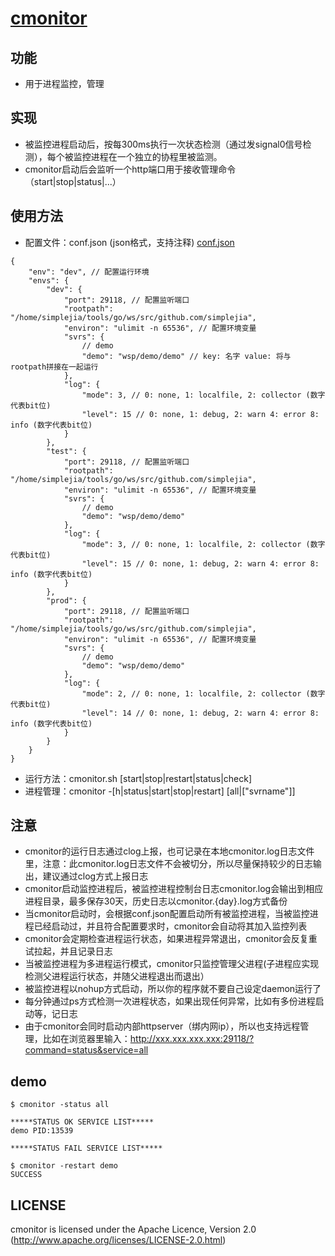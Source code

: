 # [cmonitor](http://github.com/simplejia/cmonitor)
## 功能
* 用于进程监控，管理

## 实现
* 被监控进程启动后，按每300ms执行一次状态检测（通过发signal0信号检测），每个被监控进程在一个独立的协程里被监测。
* cmonitor启动后会监听一个http端口用于接收管理命令（start|stop|status|...）

## 使用方法
* 配置文件：conf.json (json格式，支持注释)
[conf.json](http://github.com/simplejia/cmonitor/tree/master/conf/conf.json)
```
{
    "env": "dev", // 配置运行环境
    "envs": {
        "dev": {
            "port": 29118, // 配置监听端口
            "rootpath": "/home/simplejia/tools/go/ws/src/github.com/simplejia",
            "environ": "ulimit -n 65536", // 配置环境变量
            "svrs": {
                // demo
                "demo": "wsp/demo/demo" // key: 名字 value: 将与rootpath拼接在一起运行
            },
            "log": {
                "mode": 3, // 0: none, 1: localfile, 2: collector (数字代表bit位)
                "level": 15 // 0: none, 1: debug, 2: warn 4: error 8: info (数字代表bit位)
            }
        },
        "test": {
            "port": 29118, // 配置监听端口
            "rootpath": "/home/simplejia/tools/go/ws/src/github.com/simplejia",
            "environ": "ulimit -n 65536", // 配置环境变量
            "svrs": {
                // demo 
                "demo": "wsp/demo/demo"
            },
            "log": {
                "mode": 3, // 0: none, 1: localfile, 2: collector (数字代表bit位)
                "level": 15 // 0: none, 1: debug, 2: warn 4: error 8: info (数字代表bit位)
            }
        },
        "prod": {
            "port": 29118, // 配置监听端口
            "rootpath": "/home/simplejia/tools/go/ws/src/github.com/simplejia",
            "environ": "ulimit -n 65536", // 配置环境变量
            "svrs": {
                // demo 
                "demo": "wsp/demo/demo"
            },
            "log": {
                "mode": 2, // 0: none, 1: localfile, 2: collector (数字代表bit位)
                "level": 14 // 0: none, 1: debug, 2: warn 4: error 8: info (数字代表bit位)
            }
        }
    }
}
```
* 运行方法：cmonitor.sh [start|stop|restart|status|check]
* 进程管理：cmonitor -[h|status|start|stop|restart] [all|["svrname"]]

## 注意
* cmonitor的运行日志通过clog上报，也可记录在本地cmonitor.log日志文件里，注意：此cmonitor.log日志文件不会被切分，所以尽量保持较少的日志输出，建议通过clog方式上报日志
* cmonitor启动监控进程后，被监控进程控制台日志cmonitor.log会输出到相应进程目录，最多保存30天，历史日志以cmonitor.{day}.log方式备份
* 当cmonitor启动时，会根据conf.json配置启动所有被监控进程，当被监控进程已经启动过，并且符合配置要求时，cmonitor会自动将其加入监控列表
* cmonitor会定期检查进程运行状态，如果进程异常退出，cmonitor会反复重试拉起，并且记录日志
* 当被监控进程为多进程运行模式，cmonitor只监控管理父进程(子进程应实现检测父进程运行状态，并随父进程退出而退出）
* 被监控进程以nohup方式启动，所以你的程序就不要自己设定daemon运行了
* 每分钟通过ps方式检测一次进程状态，如果出现任何异常，比如有多份进程启动等，记日志
* 由于cmonitor会同时启动内部httpserver（绑内网ip），所以也支持远程管理，比如在浏览器里输入：http://xxx.xxx.xxx.xxx:29118/?command=status&service=all

## demo
```
$ cmonitor -status all

*****STATUS OK SERVICE LIST*****
demo PID:13539

*****STATUS FAIL SERVICE LIST*****

$ cmonitor -restart demo
SUCCESS
```

## LICENSE
cmonitor is licensed under the Apache Licence, Version 2.0
(http://www.apache.org/licenses/LICENSE-2.0.html)

